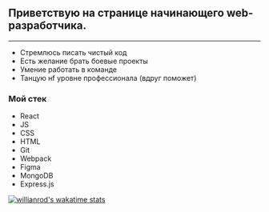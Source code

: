 ## Приветствую на странице начинающего web-разработчика.
-----------------------------------------------------------------------------------------------------------------------------------------------------------------------------------

* Стремлюсь писать чистый код
* Есть желание брать боевые проекты
* Умение работать в команде
* Танцую нf уровне профессионала (вдруг поможет)


### Мой стек
+ React
+ JS
+ CSS
+ HTML
+ Git
+ Webpack
+ Figma
+ MongoDB
+ Express.js

<!--
**all1son4/all1son4** is a ✨ _special_ ✨ repository because its `README.md` (this file) appears on your GitHub profile.

Here are some ideas to get you started:

- 🔭 I’m currently working on ...
- 🌱 I’m currently learning ...
- 👯 I’m looking to collaborate on ...
- 🤔 I’m looking for help with ...
- 💬 Ask me about ...
- 📫 How to reach me: ...
- 😄 Pronouns: ...
- ⚡ Fun fact: ...
-->

[![willianrod's wakatime stats](https://github-readme-stats.vercel.app/api/all1son4?username=all1son4)](https://github.com/anuraghazra/github-readme-stats)
